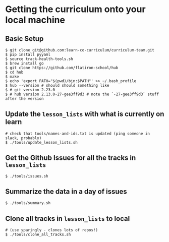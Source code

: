 # Getting the curriculum onto your local machine

## Basic Setup

```
$ git clone git@github.com:learn-co-curriculum/curriculum-team.git
$ pip install pyyaml
$ source track-health-tools.sh
$ brew install go
$ git clone https://github.com/flatiron-school/hub
$ cd hub
$ make
$ echo 'export PATH="$(pwd)/bin:$PATH"' >> ~/.bash_profile
$ hub --version # should should something like 
$ # git version 2.23.0
$ # hub version 2.13.0-27-gee3ff9d3 # note the `-27-gee3ff9d3` stuff after the version
```

## Update the `lesson_lists` with what is currently on learn

```
# check that tools/names-and-ids.txt is updated (ping someone in slack, probably)
$ ./tools/update_lesson_lists.sh
```

## Get the Github Issues for all the tracks in `lesson_lists`

```
$ ./tools/issues.sh
```

## Summarize the data in a day of issues

```
$ ./tools/summary.sh
```

## Clone all tracks in `lesson_lists` to local

```
# (use sparingly - clones lots of repos!)
$ ./tools/clone_all_tracks.sh
```
